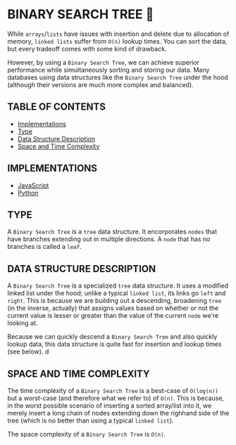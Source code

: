 # BINARY SEARCH TREE 🌲

While `arrays`/`lists` have issues with insertion and delete due to allocation of memory, `linked lists` suffer from `O(n)` lookup times. You can sort the data, but every tradeoff comes with some kind of drawback.

However, by using a `Binary Search Tree`, we can achieve superior performance while simultaneously sorting and storing our data. Many databases using data structures like the `Binary Search Tree` under the hood (although their versions are much more complex and balanced).

## TABLE OF CONTENTS

- [Implementations](#implementations)
- [Type](#type)
- [Data Structure Description](#data-structure-description)
- [Space and Time Complexity](#space-and-time-complexity)

## IMPLEMENTATIONS

- [JavaScript](binarySearchTree.js)
- [Python](binary_search_tree.py)

## TYPE

A `Binary Search Tree` is a `tree` data structure. It encorporates `nodes` that have branches extending out in multiple directions. A `node` that has no branches is called a `leaf`.

## DATA STRUCTURE DESCRIPTION

A `Binary Search Tree` is a specialized `tree` data structure. It uses a modified linked list under the hood; unlike a typical `linked list`, its links go `left` and `right`. This is because we are building out a descending, broadening `tree` (in the inverse, actually) that assigns values based on whether or not the current value is lesser or greater than the value of the current `node` we're looking at.

Because we can quickly descend a `Binary Search Tree` and also quickly lookup data, this data structure is quite fast for insertion and lookup times (see below). d

## SPACE AND TIME COMPLEXITY

The time complexity of a `Binary Search Tree` is a best-case of `O(log(n))` but a worst-case (and therefore what we refer to) of `O(n)`. This is because, in the worst possible scenario of inserting a sorted array/list into it, we merely insert a long chain of nodes extending down the righhand side of the tree (which is no better than using a typical `linked list`).

The space complexity of a `Binary Search Tree` is `O(n)`.
